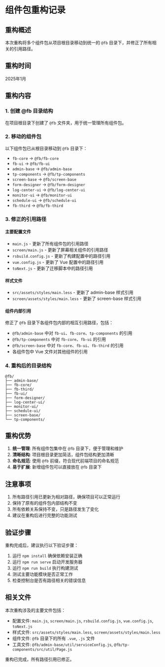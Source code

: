 # 组件包重构记录

## 重构概述

本次重构将多个组件包从项目根目录移动到统一的 `@fb` 目录下，并修正了所有相关的引用路径。

## 重构时间

2025年1月

## 重构内容

### 1. 创建 @fb 目录结构

在项目根目录下创建了 `@fb` 文件夹，用于统一管理所有组件包。

### 2. 移动的组件包

以下组件包已从根目录移动到 `@fb` 目录下：

- `fb-core` → `@fb/fb-core`
- `fb-ui` → `@fb/fb-ui`
- `admin-base` → `@fb/admin-base`
- `tp-components` → `@fb/tp-components`
- `screen-base` → `@fb/screen-base`
- `form-designer` → `@fb/form-designer`
- `log-center-ui` → `@fb/log-center-ui`
- `monitor-ui` → `@fb/monitor-ui`
- `schedule-ui` → `@fb/schedule-ui`
- `fb-third` → `@fb/fb-third`

### 3. 修正的引用路径

#### 主要配置文件

- `main.js` - 更新了所有组件包的引用路径
- `screen/main.js` - 更新了屏幕相关组件的引用路径
- `rsbuild.config.js` - 更新了构建配置中的路径引用
- `vue.config.js` - 更新了 Vue 配置中的路径引用
- `toNext.js` - 更新了迁移脚本中的路径引用

#### 样式文件

- `src/assets/styles/main.less` - 更新了 admin-base 样式引用
- `screen/assets/styles/main.less` - 更新了 screen-base 样式引用

#### 组件内部引用

修正了 `@fb` 目录下各组件包内部的相互引用路径，包括：

- `@fb/admin-base` 中对 `fb-ui`、`fb-core`、`tp-components` 的引用
- `@fb/tp-components` 中对 `fb-core`、`fb-ui` 的引用
- `@fb/screen-base` 中对 `fb-core`、`fb-ui`、`fb-third` 的引用
- 各组件包中 Vue 文件对其他组件的引用

### 4. 重构后的目录结构

```
@fb/
├── admin-base/
├── fb-core/
├── fb-third/
├── fb-ui/
├── form-designer/
├── log-center-ui/
├── monitor-ui/
├── schedule-ui/
├── screen-base/
└── tp-components/
```

## 重构优势

1. **统一管理**: 所有组件包集中在 `@fb` 目录下，便于管理和维护
2. **清晰结构**: 项目根目录更加简洁，组件包结构更加清晰
3. **命名规范**: 使用 `@fb` 前缀，符合现代前端项目的命名规范
4. **易于扩展**: 新增组件包可以直接放在 `@fb` 目录下

## 注意事项

1. 所有路径引用已更新为相对路径，确保项目可以正常运行
2. 保持了原有的组件包内部结构不变
3. 所有依赖关系保持不变，只是路径发生了变化
4. 建议在重构后进行完整的功能测试

## 验证步骤

重构完成后，建议执行以下验证步骤：

1. 运行 `npm install` 确保依赖安装正确
2. 运行 `npm run serve` 启动开发服务器
3. 运行 `npm run build` 执行构建测试
4. 测试主要功能模块是否正常工作
5. 检查控制台是否有路径相关的错误信息

## 相关文件

本次重构涉及的主要文件包括：

- 配置文件: `main.js`, `screen/main.js`, `rsbuild.config.js`, `vue.config.js`, `toNext.js`
- 样式文件: `src/assets/styles/main.less`, `screen/assets/styles/main.less`
- 组件文件: `@fb` 目录下的所有 `.vue`, `.js` 文件
- 工具文件: `@fb/admin-base/util/serviceConfig.js`, `@fb/tp-components/src/util/Page.js`

重构已完成，所有路径引用已修正。